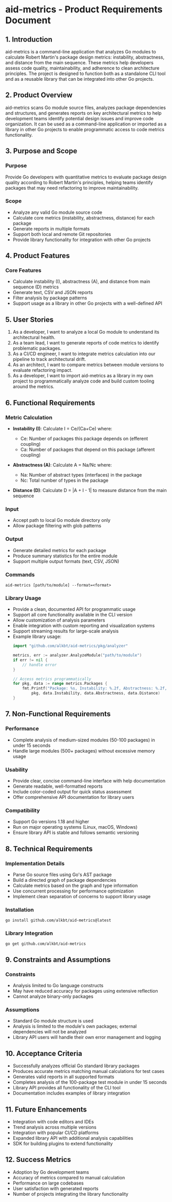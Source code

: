# aid-metrics - Product Requirements Document

## 1. Introduction

aid-metrics is a command-line application that analyzes Go modules to calculate Robert Martin's package design metrics: instability, abstractness, and distance from the main sequence. These metrics help developers assess code quality, maintainability, and adherence to clean architecture principles. The project is designed to function both as a standalone CLI tool and as a reusable library that can be integrated into other Go projects.

## 2. Product Overview

aid-metrics scans Go module source files, analyzes package dependencies and structures, and generates reports on key architectural metrics to help development teams identify potential design issues and improve code organization. It can be used as a command-line application or imported as a library in other Go projects to enable programmatic access to code metrics functionality.

## 3. Purpose and Scope

### Purpose
Provide Go developers with quantitative metrics to evaluate package design quality according to Robert Martin's principles, helping teams identify packages that may need refactoring to improve maintainability.

### Scope
- Analyze any valid Go module source code
- Calculate core metrics (instability, abstractness, distance) for each package
- Generate reports in multiple formats
- Support both local and remote Git repositories
- Provide library functionality for integration with other Go projects

## 4. Product Features

### Core Features
- Calculate instability (I), abstractness (A), and distance from main sequence (D) metrics 
- Generate text, CSV and JSON reports
- Filter analysis by package patterns
- Support usage as a library in other Go projects with a well-defined API

## 5. User Stories

1. As a developer, I want to analyze a local Go module to understand its architectural health.
2. As a team lead, I want to generate reports of code metrics to identify problematic packages.
3. As a CI/CD engineer, I want to integrate metrics calculation into our pipeline to track architectural drift.
4. As an architect, I want to compare metrics between module versions to evaluate refactoring impact.
5. As a developer, I want to import aid-metrics as a library in my own project to programmatically analyze code and build custom tooling around the metrics.

## 6. Functional Requirements

### Metric Calculation
- **Instability (I)**: Calculate I = Ce/(Ca+Ce) where:
  - Ce: Number of packages this package depends on (efferent coupling)
  - Ca: Number of packages that depend on this package (afferent coupling)

- **Abstractness (A)**: Calculate A = Na/Nc where:
  - Na: Number of abstract types (interfaces) in the package
  - Nc: Total number of types in the package

- **Distance (D)**: Calculate D = |A + I - 1| to measure distance from the main sequence

### Input
- Accept path to local Go module directory only
- Allow package filtering with glob patterns

### Output
- Generate detailed metrics for each package
- Produce summary statistics for the entire module
- Support multiple output formats (text, CSV, JSON)
  
### Commands
```
aid-metrics [path/to/module] --format=<format>
```

### Library Usage
- Provide a clean, documented API for programmatic usage
- Support all core functionality available in the CLI version
- Allow customization of analysis parameters
- Enable integration with custom reporting and visualization systems
- Support streaming results for large-scale analysis
- Example library usage:
  ```go
  import "github.com/alkbt/aid-metrics/pkg/analyzer"
  
  metrics, err := analyzer.AnalyzeModule("path/to/module")
  if err != nil {
      // handle error
  }
  
  // Access metrics programmatically
  for pkg, data := range metrics.Packages {
      fmt.Printf("Package: %s, Instability: %.2f, Abstractness: %.2f, Distance: %.2f\n",
          pkg, data.Instability, data.Abstractness, data.Distance)
  }
  ```

## 7. Non-Functional Requirements

### Performance
- Complete analysis of medium-sized modules (50-100 packages) in under 15 seconds
- Handle large modules (500+ packages) without excessive memory usage

### Usability
- Provide clear, concise command-line interface with help documentation
- Generate readable, well-formatted reports
- Include color-coded output for quick status assessment
- Offer comprehensive API documentation for library users

### Compatibility
- Support Go versions 1.18 and higher
- Run on major operating systems (Linux, macOS, Windows)
- Ensure library API is stable and follows semantic versioning

## 8. Technical Requirements

### Implementation Details
- Parse Go source files using Go's AST package
- Build a directed graph of package dependencies
- Calculate metrics based on the graph and type information
- Use concurrent processing for performance optimization
- Implement clean separation of concerns to support library usage

### Installation
```
go install github.com/alkbt/aid-metrics@latest
```

### Library Integration
```
go get github.com/alkbt/aid-metrics
```

## 9. Constraints and Assumptions

### Constraints
- Analysis limited to Go language constructs
- May have reduced accuracy for packages using extensive reflection
- Cannot analyze binary-only packages

### Assumptions
- Standard Go module structure is used
- Analysis is limited to the module's own packages; external dependencies will not be analyzed
- Library API users will handle their own error management and logging

## 10. Acceptance Criteria

- Successfully analyzes official Go standard library packages
- Produces accurate metrics matching manual calculations for test cases
- Generates valid reports in all supported formats
- Completes analysis of the 100-package test module in under 15 seconds
- Library API provides all functionality of the CLI tool
- Documentation includes examples of library integration

## 11. Future Enhancements

- Integration with code editors and IDEs
- Trend analysis across multiple versions
- Integration with popular CI/CD platforms
- Expanded library API with additional analysis capabilities
- SDK for building plugins to extend functionality

## 12. Success Metrics

- Adoption by Go development teams
- Accuracy of metrics compared to manual calculation
- Performance on large codebases
- User satisfaction with generated reports
- Number of projects integrating the library functionality